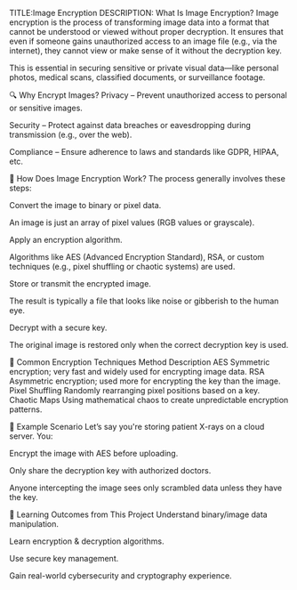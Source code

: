 TITLE:Image Encryption
DESCRIPTION:
 What Is Image Encryption?
Image encryption is the process of transforming image data into a format that cannot be understood or viewed without proper decryption. It ensures that even if someone gains unauthorized access to an image file (e.g., via the internet), they cannot view or make sense of it without the decryption key.

This is essential in securing sensitive or private visual data—like personal photos, medical scans, classified documents, or surveillance footage.

🔍 Why Encrypt Images?
Privacy – Prevent unauthorized access to personal or sensitive images.

Security – Protect against data breaches or eavesdropping during transmission (e.g., over the web).

Compliance – Ensure adherence to laws and standards like GDPR, HIPAA, etc.

🔧 How Does Image Encryption Work?
The process generally involves these steps:

Convert the image to binary or pixel data.

An image is just an array of pixel values (RGB values or grayscale).

Apply an encryption algorithm.

Algorithms like AES (Advanced Encryption Standard), RSA, or custom techniques (e.g., pixel shuffling or chaotic systems) are used.

Store or transmit the encrypted image.

The result is typically a file that looks like noise or gibberish to the human eye.

Decrypt with a secure key.

The original image is restored only when the correct decryption key is used.

🔐 Common Encryption Techniques
Method	Description
AES	Symmetric encryption; very fast and widely used for encrypting image data.
RSA	Asymmetric encryption; used more for encrypting the key than the image.
Pixel Shuffling	Randomly rearranging pixel positions based on a key.
Chaotic Maps	Using mathematical chaos to create unpredictable encryption patterns.

📂 Example Scenario
Let’s say you're storing patient X-rays on a cloud server. You:

Encrypt the image with AES before uploading.

Only share the decryption key with authorized doctors.

Anyone intercepting the image sees only scrambled data unless they have the key.

🧪 Learning Outcomes from This Project
Understand binary/image data manipulation.

Learn encryption & decryption algorithms.

Use secure key management.

Gain real-world cybersecurity and cryptography experience.

